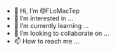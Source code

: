 - 👋 Hi, I’m @FLoMacTep
- 👀 I’m interested in ...
- 🌱 I’m currently learning ...
- 💞️ I’m looking to collaborate on ...
- 📫 How to reach me ...

<!---
FLoMacTep/FLoMacTep is a ✨ special ✨ repository because its `README.md` (this file) appears on your GitHub profile.
You can click the Preview link to take a look at your changes.
--->
